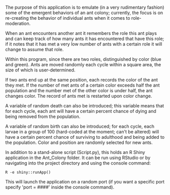 The purpose of this application is to emulate (in a very rudimentary fashion) some of the emergent behaviors of an ant colony; currently, the focus is on re-creating the behavior of individual ants when it comes to 
role-moderation. 

When an ant encounters another ant it remembers the role this ant plays and can keep track of how many ants it has encountered that have this role; if it notes that it has met a very low number of ants with a certain role it will change to assume that role. 

Within this program, since there are two roles, distinguished by color (blue and green).
Ants are moved randomly each cycle within a square area, the size of which is user-determined.

If two ants end up at the same position, each records the color of the ant they met.
If the number of met ants of a certain color exceeds half the ant population and the number met of 
the other color is under half, the ant changes color. The record of ants met is restarted upon color change.

A variable of random death can also be introduced; this variable means that for each cycle, each ant will have a certain percent chance of dying and being removed from the population.

A variable of random birth can also be introduced; for each cycle, each larvae in a group of 100 (hard-coded at the moment; can't be altered) will have a certain percent chance of surviving to adulthood and being added to the population. Color and position are randomly selected for new ants.

In addition to a stand-alone script (Script.py), this holds an R Shiny application in the Ant_Colony folder.
It can be run using RStudio or by navigating into the project directory and using the console command:

```
R -e shiny::runApp()
```

This will launch the application on a random port (if you want a specific port specify 'port = ####' inside the console command).
